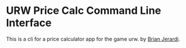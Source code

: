 # URW Price Calc Command Line Interface

This is a cli for a price calculator app for the game urw.
by [Brian Jerardi](http://brianjerardi.com).
